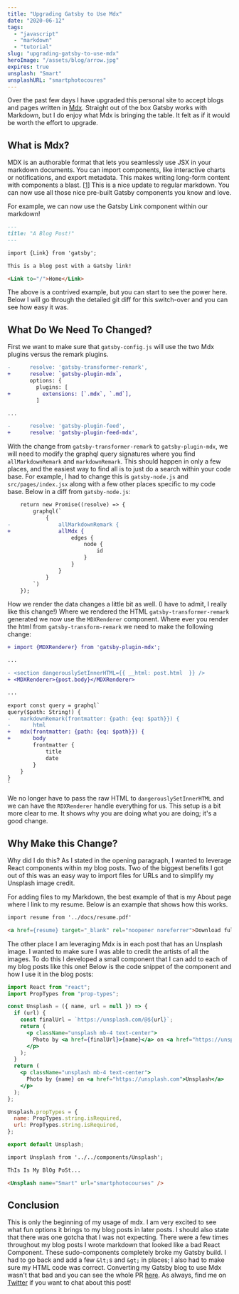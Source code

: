 ```yaml
---
title: "Upgrading Gatsby to Use Mdx"
date: "2020-06-12"
tags:
  - "javascript"
  - "markdown"
  - "tutorial"
slug: "upgrading-gatsby-to-use-mdx"
heroImage: "/assets/blog/arrow.jpg"
expires: true
unsplash: "Smart"
unsplashURL: "smartphotocoures"
---
```


Over the past few days I have upgraded this personal site to accept blogs and pages written in [Mdx](https://mdxjs.com/). Straight out of the box Gatsby works with Markdown, but I do enjoy what Mdx is bringing the table. It felt as if it would be worth the effort to upgrade.

## What is Mdx?

MDX is an authorable format that lets you seamlessly use JSX in your markdown documents. You can import components, like interactive charts or notifications, and export metadata. This makes writing long-form content with components a blast. [[1](https://github.com/mdx-js/mdx)] This is a nice update to regular markdown. You can now use all those nice pre-built Gatsby components you know and love.

For example, we can now use the Gatsby Link component within our markdown!

```md
---
title: "A Blog Post!"
---

import {Link} from 'gatsby';

This is a blog post with a Gatsby link!

<Link to="/">Home</Link>
```

The above is a contrived example, but you can start to see the power here. Below I will go through the detailed git diff for this switch-over and you can see how easy it was.

## What Do We Need To Changed?

First we want to make sure that `gatsby-config.js` will use the two Mdx plugins versus the remark plugins.

```diff
-      resolve: 'gatsby-transformer-remark',
+      resolve: `gatsby-plugin-mdx`,
       options: {
         plugins: [
+          extensions: [`.mdx`, `.md`],
         ]

...

-      resolve: 'gatsby-plugin-feed',
+      resolve: 'gatsby-plugin-feed-mdx',
```

With the change from `gatsby-transformer-remark` to `gatsby-plugin-mdx`, we will need to modify the graphql query signatures where you find `allMarkdownRemark` and `markdownRemark`. This should happen in only a few places, and the easiest way to find all is to just do a search within your code base. For example, I had to change this is `gatsby-node.js` and `src/pages/index.jsx` along with a few other places specific to my code base. Below in a diff from `gatsby-node.js`:

```diff
    return new Promise((resolve) => {
        graphql(`
            {
-               allMarkdownRemark {
+               allMdx {
                    edges {
                        node {
                            id
                        }
                    }
                }
            }
        `)
    });
```

How we render the data changes a little bit as well. (I have to admit, I really like this change!) Where we rendered the HTML `gatsby-transformer-remark` generated we now use the `MDXRenderer` component. Where ever you render the html from `gatsby-transform-remark` we need to make the following change:

```diff
+ import {MDXRenderer} from 'gatsby-plugin-mdx';

...

- <section dangerouslySetInnerHTML={{ __html: post.html  }} />
+ <MDXRenderer>{post.body}</MDXRenderer>

...

export const query = graphql`
query($path: String!) {
-   markdownRemark(frontmatter: {path: {eq: $path}}) {
-       html
+   mdx(frontmatter: {path: {eq: $path}}) {
+       body
        frontmatter {
            title
            date
        }
    }
}
`
```

We no longer have to pass the raw HTML to `dangerouslySetInnerHTML` and we can have the `RDXRenderer` handle everything for us. This setup is a bit more clear to me. It shows why you are doing what you are doing; it's a good change.

## Why Make this Change?

Why did I do this? As I stated in the opening paragraph, I wanted to leverage React components within my blog posts. Two of the biggest benefits I got out of this was an easy way to import files for URLs and to simplify my Unsplash image credit.

For adding files to my Markdown, the best example of that is my About page where I link to my resume. Below is an example that shows how this works.

```md
import resume from '../docs/resume.pdf'

<a href={resume} target="_blank" rel="noopener noreferrer">Download full resume (PDF)</a>.
```

The other place I am leveraging Mdx is in each post that has an Unsplash image. I wanted to make sure I was able to credit the artists of all the images. To do this I developed a small component that I can add to each of my blog posts like this one! Below is the code snippet of the component and how I use it in the blog posts:

```jsx
import React from "react";
import PropTypes from "prop-types";

const Unsplash = ({ name, url = null }) => {
  if (url) {
    const finalUrl = `https://unsplash.com/@${url}`;
    return (
      <p className="unsplash mb-4 text-center">
        Photo by <a href={finalUrl}>{name}</a> on <a href="https://unsplash.com">Unsplash</a>
      </p>
    );
  }
  return (
    <p className="unsplash mb-4 text-center">
      Photo by {name} on <a href="https://unsplash.com">Unsplash</a>
    </p>
  );
};

Unsplash.propTypes = {
  name: PropTypes.string.isRequired,
  url: PropTypes.string.isRequired,
};

export default Unsplash;
```

```md
import Unsplash from '../../components/Unsplash';

ThIs Is My BlOg PoSt...

<Unsplash name="Smart" url="smartphotocourses" />
```

## Conclusion

This is only the beginning of my usage of mdx. I am very excited to see what fun options it brings to my blog posts in later posts. I should also state that there was one gotcha that I was not expecting. There were a few times throughout my blog posts I wrote markdown that looked like a bad React Component. These sudo-components completely broke my Gatsby build. I had to go back and add a few `&lt;`s and `&gt;` in places; I also had to make sure my HTML code was correct. Converting my Gatsby blog to use Mdx wasn't that bad and you can see the whole PR [here](https://github.com/joshfinnie/joshfinnie.com/pull/729/files). As always, find me on [Twitter](https://twitter.com/joshfinnie) if you want to chat about this post!
